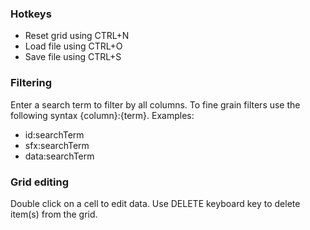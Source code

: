 ### Hotkeys
* Reset grid using CTRL+N
* Load file using CTRL+O
* Save file using CTRL+S

### Filtering
Enter a search term to filter by all columns. To fine grain filters use the following syntax {column}:{term}. Examples:
* id:searchTerm
* sfx:searchTerm
* data:searchTerm

### Grid editing
Double click on a cell to edit data. Use DELETE keyboard key to delete item(s) from the grid.